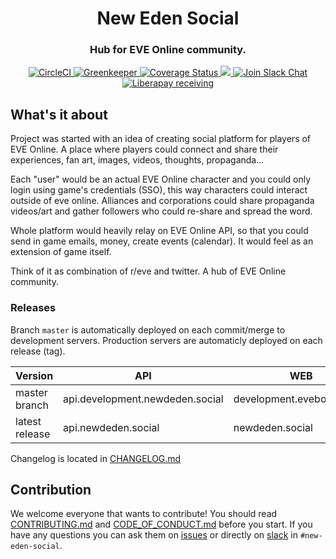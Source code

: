 <h1 align="center">
  New Eden Social
</h1>

<h3 align="center">Hub for EVE Online community.</h3>

<div align="center">
  <a target="_blank" href="https://circleci.com/gh/new-eden-social/hub">
    <img src="https://circleci.com/gh/new-eden-social/hub.svg?style=shield" alt="CircleCI" />
  </a>
  <a target="_blank" href="https://greenkeeper.io/">
    <img src="https://badges.greenkeeper.io/evebook/evebook.svg" alt="Greenkeeper" />
  </a>
  <a target="_blank" href="https://coveralls.io/github/new-eden-social/evebook">
    <img src="https://coveralls.io/repos/github/evebook/new-eden-social/badge.svg" alt="Coverage Status" />
  </a>
  <a href="https://microbadger.com/images/evebook/api:latest" title="Docker Image Status">
    <img src="https://images.microbadger.com/badges/image/new-eden-social/api:latest.svg">
    </a>
  <a target="_blank" href="https://www.fuzzwork.co.uk/tweetfleet-slack-invites/">
    <img src="https://img.shields.io/badge/slack-%23evebook-ff69b4.svg" alt="Join Slack Chat" />
  </a>
  <a target="_blank" href="https://liberapay.com/New-Eden-Social">
    <img alt="Liberapay receiving" src="https://img.shields.io/liberapay/receives/new-eden-social.svg"
    alt="Librepay Donations">
  </a>
</div>

## What's it about
Project was started with an idea of creating social platform for players of EVE Online. A place where players could connect and share their experiences, fan art, images, videos, thoughts, propaganda...

Each "user" would be an actual EVE Online character and you could only login using game's credentials (SSO), this way characters could interact outside of eve online. Alliances and corporations could share propaganda videos/art and gather followers who could re-share and spread the word.

Whole platform would heavily relay on EVE Online API, so that you could send in game emails, money, create events (calendar). It would feel as an extension of game itself.

Think of it as combination of r/eve and twitter. A hub of EVE Online community.

### Releases
Branch `master` is automatically deployed on each commit/merge to development servers. Production servers are automaticly deployed
on each release (tag).

| Version        | API                            | WEB                       |Documentation|
| -------------- | ------------------------------ | ------------------------- |-------------|
| master branch  | api.development.newdeden.social |development.evebook.online | [Development](http://api.development.newdeden.social/docs)
| latest release | api.newdeden.social            |newdeden.social            | [Release](http://api.newdeden.social/docs)

Changelog is located in [CHANGELOG.md](https://github.com/new-eden-social/hub/blob/master/CHANGELOG.md)

## Contribution
We welcome everyone that wants to contribute! You should read [CONTRIBUTING.md](https://github.com/new-eden-social/hub/blob/master/CONTRIBUTING.md) and [CODE_OF_CONDUCT.md](https://github.com/new-eden-social/hub/blob/master/CODE_OF_CONDUCT.md) before you start. If you have any questions you can ask them on [issues](https://github.com/new-eden-social/hub/issues) or directly on [slack](https://www.fuzzwork.co.uk/tweetfleet-slack-invites/) in `#new-eden-social`.
